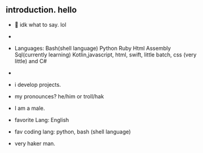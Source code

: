 ## introduction. hello



- 🔭 idk what to say. lol
- 
- Languages: Bash(shell language) Python  Ruby Html Assembly Sql(currently learning) Kotlin,javascript, html, swift, little batch, css (very little) and C#
- 
- i develop projects. 
  
- my pronounces? he/him or troll/hak
- I am a male.
- favorite Lang: English
- fav coding lang: python, bash (shell language)
- very haker man.
